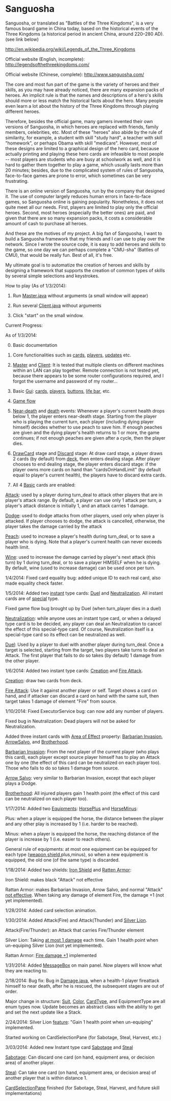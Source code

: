 ﻿Sanguosha
=========
Sanguosha, or translated as "Battles of the Three Kingdoms", is a very famous board game in China today, based on the historical events of the Three Kingdoms (a historical period in ancient China, around 220–280 AD). (see link below)

http://en.wikipedia.org/wiki/Legends_of_the_Three_Kingdoms

Official website (English, incomplete):
http://legendsofthethreekingdoms.com/

Official website (Chinese, complete):
http://www.sanguosha.com/

The core and most fun part of the game is the variety of heroes and their skills, as you may have already noticed, there are many expansion packs of heroes. An implicit rule is that the names and descriptions of a hero's skills should more or less match the historical facts about the hero. Many people even learn a lot about the history of the Three Kingdoms through playing different heroes.

Therefore, besides the official game, many gamers invented their own versions of Sanguosha, in which heroes are replaced with friends, family members, celebrities, etc. Most of these "heroes" also abide by the rule of similarity, for example, a student with skill "study hard", a teacher with skill "homework", or perhaps Obama with skill "medicare". However, most of these designs are limited to a graphical design of the hero card, because actually printing and playing these hero cards are infeasible to most people -- most players are students who are busy at schoolwork as well, and it is hard to gather them together to play a game, which usually lasts more than 20 minutes; besides, due to the complicated system of rules of Sanguosha, face-to-face games are prone to error, which sometimes can be very frustrating.

There is an online version of Sanguosha, run by the company that designed it. The use of computer largely reduces human errors in face-to-face games, so Sanguosha online is gaining popularity. Nonetheless, it does not quite meet all our needs. First, players are limited to play only the official heroes. Second, most heroes (especially the better ones) are paid, and given that there are so many expansion packs, it costs a considerable amount of cash to purchase all heroes.

And these are the motives of my project. A big fan of Sanguosha, I want to build a Sanguosha framework that my friends and I can use to play over the network. Since I wrote the source code, it is easy to add heroes and skills to the game, so one day we can perhaps complete a "CMU-sha" (Battles of CMU), that would be really fun. Best of all, it's free.

My ultimate goal is to automatize the creation of heroes and skills by designing a framework that supports the creation of common types of skills by several simple selections and keystrokes.


How to play (As of 1/3/2014):

1. Run [Master.java](https://github.com/harry5z/Sanguosha/blob/master/src/net/Master.java) without arguments (a small window will appear)

2. Run several [Client.java](https://github.com/harry5z/Sanguosha/blob/master/src/net/Client.java) without arguments

3. Click "start" on the small window.


Current Progress:

As of 1/3/2014:

0. Basic documentation

1. Core functionalities such as [cards](https://github.com/harry5z/Sanguosha/blob/master/src/cards/Card.java), [players](https://github.com/harry5z/Sanguosha/tree/master/src/player), [updates](https://github.com/harry5z/Sanguosha/blob/master/src/update/Update.java) etc.

2. [Master](https://github.com/harry5z/Sanguosha/blob/master/src/net/Master.java) and [Client](https://github.com/harry5z/Sanguosha/blob/master/src/net/Client.java):
It is tested that multiple clients on different machines within an LAN can play together. Remote connection is not tested yet, because there appears to be some router configurations required, and I forgot the username and password of my router...

3. Basic [Gui](https://github.com/harry5z/Sanguosha/tree/master/src/gui): [cards](https://github.com/harry5z/Sanguosha/blob/master/src/gui/CardGui.java), [players](https://github.com/harry5z/Sanguosha/blob/master/src/gui/PlayerGui.java), [buttons](https://github.com/harry5z/Sanguosha/blob/master/src/gui/ButtonGui.java), [life bar](https://github.com/harry5z/Sanguosha/blob/master/src/gui/LifebarGui.java), etc.

4. [Game flow](https://github.com/harry5z/Sanguosha/blob/master/src/update/Stage.java)

5. [Near-death](https://github.com/harry5z/Sanguosha/blob/master/src/update/operations/NearDeathOperation.java) and [death](https://github.com/harry5z/Sanguosha/blob/master/src/update/DeathEvent.java) events:
Whenever a player's current health drops below 1, the player enters near-death stage. Starting from the player who is playing the current turn, each player (including dying player himself) decides whether to use peach to save him. If enough peaches are given and the dying player's health returns to 1 or more, the game continues; if not enough peaches are given after a cycle, then the player dies. 

6. [DrawCard](https://github.com/harry5z/Sanguosha/blob/master/src/update/DrawCardsFromDeck.java) stage and [Discard](https://github.com/harry5z/Sanguosha/blob/master/src/update/operations/TurnDiscardOperation.java) stage:
At draw card stage, a player draws 2 cards (by default) from [deck](https://github.com/harry5z/Sanguosha/blob/master/src/core/Deck.java), then enters dealing stage. After player chooses to end dealing stage, the player enters discard stage: if the player owns more cards on hand than "cardsOnHandLimit" (by default equal to player's current health), the players have to discard extra cards.

7. All 4 [Basic](https://github.com/harry5z/Sanguosha/blob/master/src/cards/basics/Basic.java) cards are enabled:

[Attack](https://github.com/harry5z/Sanguosha/blob/master/src/cards/basics/Attack.java): used by a player during turn_deal to attack other players that are in player's attack range. By default, a player can use only 1 attack per turn, a player's attack distance is initially 1, and an attack carries 1 damage.

[Dodge](https://github.com/harry5z/Sanguosha/blob/master/src/cards/basics/Dodge.java): used to dodge attacks from other players, used only when player is attacked. If player chooses to dodge, the
attack is cancelled, otherwise, the player takes the damage carried by the attack

[Peach](https://github.com/harry5z/Sanguosha/blob/master/src/cards/basics/Peach.java): used to increase a player's health during turn_deal, or to save a player who is dying. Note that a player's current health can never exceeds health limit.

[Wine](https://github.com/harry5z/Sanguosha/blob/master/src/cards/basics/Wine.java): used to increase the damage carried by player's next attack (this turn) by 1 during turn_deal, or to save a player HIMSELF when he is dying. By default, wine (used to increase damage) can be used once per turn.

1/4/2014:
Fixed card equality bug: added unique ID to each real card, also made equality check faster.

1/5/2014:
Added two [instant](https://github.com/harry5z/Sanguosha/blob/master/src/cards/specials/instant/Instant.java) type cards: [Duel](https://github.com/harry5z/Sanguosha/blob/master/src/cards/specials/instant/Duel.java) and [Neutralization](https://github.com/harry5z/Sanguosha/blob/master/src/cards/specials/instant/Neutralization.java). All instant cards are of [special](https://github.com/harry5z/Sanguosha/blob/master/src/cards/specials/Special.java) type. 

Fixed game flow bug brought up by Duel (when turn_player dies in a duel)

[Neutralization](https://github.com/harry5z/Sanguosha/blob/master/src/update/operations/special_operations/NeutralizationOperation.java): while anyone uses an instant type card, or when a delayed type card is to be decided, any player can deal an Neutralization to cancel the effect of this special-type card. Of course, Neutralization itself is a special-type card so its effect can be neutralized as well.

[Duel](https://github.com/harry5z/Sanguosha/blob/master/src/update/operations/special_operations/DuelOperation.java): Used by a player to duel with another player during turn_deal. Once a target is selected, starting from the target, two players take turns to deal an Attack. The first player that fails to do so takes (by default) 1 damage from the other player.

1/6/2014:
Added two instant type cards: [Creation](https://github.com/harry5z/Sanguosha/blob/master/src/cards/specials/instant/Creation.java) and [Fire Attack](https://github.com/harry5z/Sanguosha/blob/master/src/cards/specials/instant/FireAttack.java).

[Creation](https://github.com/harry5z/Sanguosha/blob/master/src/update/operations/special_operations/CreationOperation.java): draw two cards from deck.

[Fire Attack](https://github.com/harry5z/Sanguosha/blob/master/src/update/operations/special_operations/FireAttackOperation.java): Use it against another player or self. Target shows a card on hand, and if attacker can discard a card on hand with the same suit, then target takes 1 damage of element "Fire" from source.

1/10/2014:
Fixed ExecutorService bug: can now add any number of players.

Fixed bug in Neutralization: Dead players will not be asked for Neutralization.

Added three instant cards with [Area of Effect](https://github.com/harry5z/Sanguosha/blob/master/src/update/operations/special_operations/AreaOfEffectOperation.java) property: [Barbarian Invasion](https://github.com/harry5z/Sanguosha/blob/master/src/cards/specials/instant/BarbarianInvasion.java), [ArrowSalvo](https://github.com/harry5z/Sanguosha/blob/master/src/cards/specials/instant/ArrowSalvo.java), and [Brotherhood](https://github.com/harry5z/Sanguosha/blob/master/src/cards/specials/instant/Brotherhood.java).

[Barbarian Invasion](https://github.com/harry5z/Sanguosha/blob/master/src/update/operations/special_operations/BarbarianInvasionOperation.java): From the next player of the current player (who plays this card), each player except source player himself has to play an Attack one by one (the effect of this card can be neutralized on each player too). Those who fails to do so takes 1 damage from source.

[Arrow Salvo](https://github.com/harry5z/Sanguosha/blob/master/src/update/operations/special_operations/ArrowSalvoOperation.java): very similar to Barbarian Invasion, except that each player plays a Dodge.

[Brotherhood](https://github.com/harry5z/Sanguosha/blob/master/src/update/operations/special_operations/BrotherhoodOperation.java): All injured players gain 1 health point (the effect of this card can be neutralized on each player too).

1/17/2014:
Added two [Equipments](https://github.com/harry5z/Sanguosha/blob/master/src/cards/equipments/Equipment.java): [HorsePlus](https://github.com/harry5z/Sanguosha/blob/master/src/cards/equipments/HorsePlus.java) and [HorseMinus](https://github.com/harry5z/Sanguosha/blob/master/src/cards/equipments/HorseMinus.java):

Plus: when a player is equipped the horse, the distance between the player and any other play is increased by 1 (i.e. harder to be reached).

Minus: when a player is equipped the horse, the reaching distance of the player is increase by 1 (i.e. easier to reach others).

General rule of equipments: at most one equipment can be equipped for each type ([weapon](https://github.com/harry5z/Sanguosha/blob/master/src/cards/equipments/weapons/Weapon.java),[shield](https://github.com/harry5z/Sanguosha/blob/master/src/cards/equipments/shields/Shield.java),plus,minus), so when a new equipment is equipped, the old one (of the same type) is discarded.

1/18/2014:
Added two shields: [Iron Shield](https://github.com/harry5z/Sanguosha/blob/master/src/cards/equipments/shields/IronShield.java) and [Ratten Armor](https://github.com/harry5z/Sanguosha/blob/master/src/cards/equipments/shields/RattanArmor.java):

Iron Shield: makes black "Attack" not effective

Rattan Armor: makes Barbarian Invasion, Arrow Salvo, and normal "Attack" [not effective](https://github.com/harry5z/Sanguosha/blob/master/src/cards/equipments/shields/RattanArmor.java#L28-L37). When taking any damage of element Fire, the damage +1 (not yet implemented).

1/28/2014:
Added card selection animation.

1/30/2014:
Added Attack(Fire) and Attack(Thunder) and [Silver Lion](https://github.com/harry5z/Sanguosha/blob/master/src/cards/equipments/shields/SilverLion.java).

Attack(Fire/Thunder): an Attack that carries Fire/Thunder element

Silver Lion: Taking [at most 1 damage](https://github.com/harry5z/Sanguosha/blob/master/src/cards/equipments/shields/SilverLion.java#L40-L44) each time. Gain 1 health point when un-equiping Silver Lion (not yet implemented).

Rattan Armor: [Fire damage +1](https://github.com/harry5z/Sanguosha/blob/master/src/cards/equipments/shields/RattanArmor.java#L39-L44) implemented

1/31/2014:
Added [MessageBox](https://github.com/harry5z/Sanguosha/blob/master/src/gui/MessageBoxGui.java) on main panel. Now players will know what they are reacting to.

2/18/2014:
Bug fix: Bug in [Damage.java](https://github.com/harry5z/Sanguosha/blob/master/src/update/Damage.java), when a health-1 player fireattack himself to near death, after he is rescued, the subsequent stages are out of order.

Major change in structure: [Suit](https://github.com/harry5z/Sanguosha/blob/master/src/cards/Card.java#L17-L20), [Color](https://github.com/harry5z/Sanguosha/blob/master/src/cards/Card.java#L22-L25), [CardType](https://github.com/harry5z/Sanguosha/blob/master/src/cards/Card.java#L27-L30), and EquipmentType are all enum types now. Update becomes an abstract class with the ability to get and set the next update like a Stack.

2/24/2014:
Silver Lion [feature](https://github.com/harry5z/Sanguosha/blob/master/src/cards/equipments/shields/SilverLion.java#L28-L33): "Gain 1 health point when un-equiping" implemented.

Started working on CardSelectionPane (for Sabotage, Steal, Harvest, etc.)

3/03/2014:
Added new Instant type card [Sabotage](https://github.com/harry5z/Sanguosha/blob/master/src/cards/specials/instant/Sabotage.java) and [Steal](https://github.com/harry5z/Sanguosha/blob/master/src/cards/specials/instant/Steal.java)

[Sabotage](https://github.com/harry5z/Sanguosha/blob/master/src/update/operations/special_operations/SabotageOperation.java): Can discard one card (on hand, equipment area, or decision area) of another player.

[Steal](https://github.com/harry5z/Sanguosha/blob/master/src/update/operations/special_operations/StealOperation.java): Can take one card (on hand, equipment area, or decision area) of another player that is within distance 1.

[CardSelectionPane](https://github.com/harry5z/Sanguosha/blob/master/src/gui/CardSelectionPane.java) finished (for Sabotage, Steal, Harvest, and future skill implementations)

